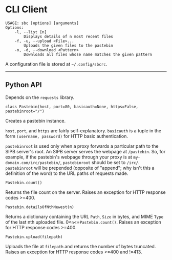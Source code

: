 # CLI Client

```
USAGE: sbc [options] [arguments]
Options:
    -l, --list [n]
        Displays details of n most recent files
    -f, -u, --upload <File>...
        Uploads the given files to the pastebin
    -o, -d, --download <Pattern>
        Downloads all files whose name matches the given pattern
```

A configuration file is stored at `~/.config/sbcrc`.

---

## Python API

Depends on the `requests` library.

```
class Pastebin(host, port=80, basicauth=None, https=False, pastebinroot="/")
```

Creates a pastebin instance.

`host`, `port`, and `https` are fairly self-explanatory. `basicauth` is a tuple in the form `(username, password)` for HTTP basic authentication.

`pastebinroot` is used only when a proxy forwards a particular path to the SIPB server's root.
An SIPB server serves the webpage at `/pastebin`. So, for example, if the pastebin's webpage through your proxy is at `my-domain.com/irc/pastebin/`, `pastebinroot` should be set to `/irc/`. 
`pastebinroot` will be prepended (opposite of "append"; why isn't this a definition of the word) to the URL paths of requests made.

```
Pastebin.count()
```

Returns the file count on the server. Raises an exception for HTTP response codes >=400.

```
Pastebin.detailsOfNthNewest(n)
```

Returns a dictionary containing the URL `Path`, `Size` in bytes, and MIME `Type` of the last nth uploaded file.
0<`n`<=`Pastebin.count()`. Raises an exception for HTTP response codes >=400.

```
Pastebin.upload(filepath)
```

Uploads the file at `filepath` and returns the number of bytes truncated. Raises an exception for HTTP response codes >=400 and !=413.
